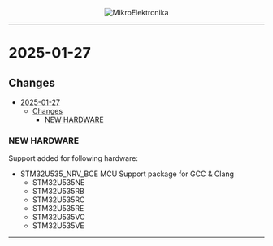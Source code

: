 <p align="center">
  <img src="http://www.mikroe.com/img/designs/beta/logo_small.png?raw=true" alt="MikroElektronika"/>
</p>

---

# 2025-01-27

## Changes

- [2025-01-27](#2025-01-27)
  - [Changes](#changes)
    - [NEW HARDWARE](#new-hardware)

### NEW HARDWARE

Support added for following hardware:

+ STM32U535_NRV_BCE MCU Support package for GCC & Clang
  + STM32U535NE
  + STM32U535RB
  + STM32U535RC
  + STM32U535RE
  + STM32U535VC
  + STM32U535VE

---
